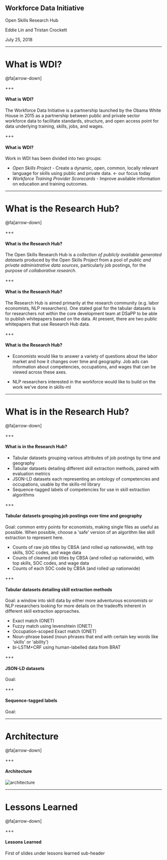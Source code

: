 ## Workforce Data Initiative

Open Skills Research Hub

Eddie Lin and Tristan Crockett

July 25, 2018

---

# What is WDI?

@fa[arrow-down]

+++

#### What is WDI?

The Workforce Data Initiative is a partnership launched by the Obama White House in 2015 as a partnership between public and private sector workforce data to facilitate standards, structure, and open access point for data underlying training, skills, jobs, and wages.

+++

#### What is WDI?

Work in WDI has been divided into two groups:

- *Open Skills Project* - Create a dynamic, open, common, locally relevant language for skills using public and private data. <- our focus today
- *Workforce Training Provider Scorecards* - Improve available information on education and training outcomes.

---

# What is the Research Hub?

@fa[arrow-down]

+++

#### What is the Research Hub?

The Open Skills Research Hub is a *collection of publicly available generated datasets* produced by the Open Skills Project from a pool of *public and private administrative data sources*, particularly job postings, for the purpose of *collaborative research*.

+++

#### What is the Research Hub?

The Research Hub is aimed primarily at the research community (e.g. labor economists, NLP researchers). One stated goal for the tabular datasets is for researchers not within the core development team at DSaPP to be able to publish whitepapers based on the data. At present, there are two public whitepapers that use Research Hub data.

+++

#### What is the Research Hub?

- Economists would like to answer a variety of questions about the labor market and how it changes over time and geography. Job ads can information about competencies, occupations, and wages that can be viewed across these axes.

- NLP researchers interested in the workforce would like to build on the work we've done in skills-ml

---

# What is in the Research Hub?

@fa[arrow-down]

+++

#### What is in the Research Hub?

- Tabular datasets grouping various attributes of job postings by time and geography
- Tabular datasets detailing different skill extraction methods, paired with evaluation metrics
- JSON-LD datasets each representing an ontology of competencies and occupations, usable by the skills-ml library
- Sequence-tagged labels of competencies for use in skill extraction algorithms

+++

#### Tabular datasets grouping job postings over time and geography

Goal: common entry points for economists, making single files as useful as possible. When possible, choose a 'safe' version of an algorithm like skill extraction to represent here.

- Counts of raw job titles by CBSA (and rolled up nationwide), with top skills, SOC codes, and wage data
- Counts of cleaned job titles by CBSA (and rolled up nationwide), with top skills, SOC codes, and wage data
- Counts of each SOC code by CBSA (and rolled up nationwide)

+++

#### Tabular datasets detailing skill extraction methods

Goal: a window into skill data by either more adventurous economists or NLP researchers looking for more details on the tradeoffs inherent in different skill extraction approaches.

- Exact match (ONET)
- Fuzzy match using levenshtein (ONET)
- Occupation-scoped Exact match (ONET)
- Noun-phrase based (noun phrases that end with certain key words like 'skills' or 'ability')
- bi-LSTM+CRF using human-labelled data from BRAT

+++

#### JSON-LD datasets

Goal:

+++

#### Sequence-tagged labels

Goal:

---

# Architecture

@fa[arrow-down]

+++

#### Architecture

![architecture](https://www.dropbox.com/s/vozo6667cim5zze/research-hub-architecture.svg?dl=0)

---

# Lessons Learned

@fa[arrow-down]

+++

#### Lessons Learned

First of slides under lessons learned sub-header
